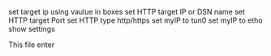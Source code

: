 set target ip using vaulue in boxes
set HTTP target IP or DSN name
set HTTP target Port
set HTTP type  http/https
set myIP to tun0
set myIP to etho
show settings


This file 
enter